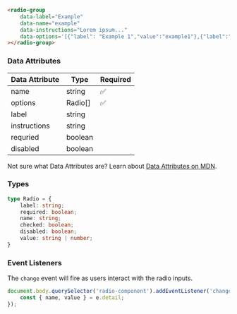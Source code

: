 ```html
<radio-group
    data-label="Example"
    data-name="example"
    data-instructions="Lorem ipsum..."
    data-options='[{"label": "Example 1","value":"example1"},{"label":"Example 2","value":"example2"},{"label":"Example 3","checked": true,"value":"example3"}]'
></radio-group>
```

### Data Attributes

| Data Attribute | Type | Required |
| -------------- | ---- | -------- |
| name | string | ✅ |
| options | Radio[] | ✅ |
| label | string | |
| instructions | string | |
| requried | boolean | |
| disabled | boolean | |

Not sure what Data Attributes are? Learn about [Data Attributes on MDN](https://developer.mozilla.org/en-US/docs/Web/HTML/Global_attributes/data-*).

### Types

```typescript
type Radio = {
    label: string;
    required: boolean;
    name: string;
    checked: boolean;
    disabled: boolean;
    value: string | number;
}
```

### Event Listeners

The `change` event will fire as users interact with the radio inputs.

```typescript
document.body.querySelector('radio-component').addEventListener('change', (e) => {
    const { name, value } = e.detail;
});
```
